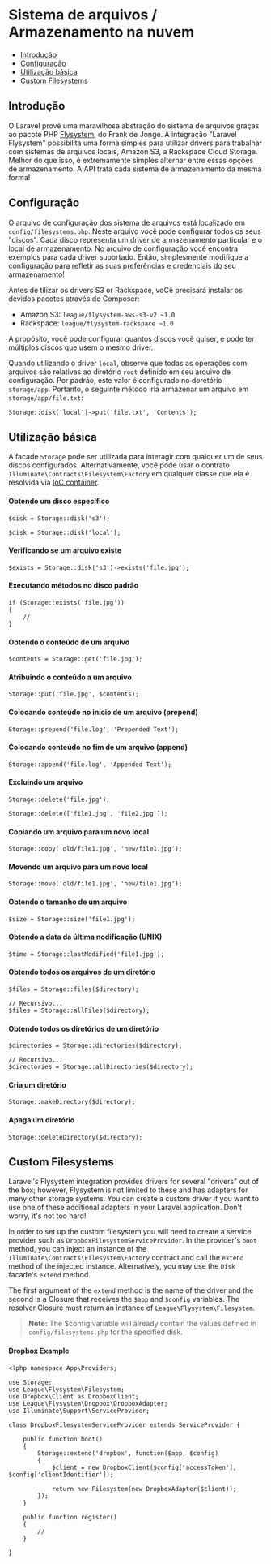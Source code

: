 # Sistema de arquivos / Armazenamento na nuvem

- [Introdução](#introduction)
- [Configuração](#configuration)
- [Utilização básica](#basic-usage)
- [Custom Filesystems](#custom-filesystems)

<a name="introduction"></a>
## Introdução

O Laravel provê uma maravilhosa abstração do sistema de arquivos graças ao pacote PHP [Flysystem](https://github.com/thephpleague/flysystem), do Frank de Jonge. A integração "Laravel Flysystem" possibilita uma forma simples para utilizar drivers para trabalhar com sistemas de arquivos locais, Amazon S3, a Rackspace Cloud Storage. Melhor do que isso, é extremamente simples alternar entre essas opções de armazenamento. A API trata cada sistema de armazenamento da mesma forma!

<a name="configuration"></a>
## Configuração

O arquivo de configuração dos sistema de arquivos está localizado em `config/filesystems.php`. Neste arquivo você pode configurar todos os seus "discos". Cada disco representa um driver de armazenamento particular e o local de armazenamento. No arquivo de configuração você encontra exemplos para cada driver suportado. Então, simplesmente modifique a configuração para refletir as suas preferências e credenciais do seu armazenamento!

Antes de tilizar os drivers S3 or Rackspace, voCê precisará instalar os devidos pacotes através do Composer:

- Amazon S3: `league/flysystem-aws-s3-v2 ~1.0`
- Rackspace: `league/flysystem-rackspace ~1.0`

A propósito, você pode configurar quantos discos você quiser, e pode ter múltiplos discos que usem o mesmo driver.

Quando utilizando o driver `local`, observe que todas as operações com arquivos são relativas ao diretório `root` definido em seu arquivo de configuração. Por padrão, este valor é configurado no doretório `storage/app`. Portanto, o seguinte método iria armazenar um arquivo em `storage/app/file.txt`:

	Storage::disk('local')->put('file.txt', 'Contents');

<a name="basic-usage"></a>
## Utilização básica

A facade `Storage` pode ser utilizada para interagir com qualquer um de seus discos configurados. Alternativamente, você pode usar o contrato `Illuminate\Contracts\Filesystem\Factory` em qualquer classe que ela é resolvida via [IoC container](/docs/5.0/container).

#### Obtendo um disco específico

	$disk = Storage::disk('s3');

	$disk = Storage::disk('local');

#### Verificando se um arquivo existe

	$exists = Storage::disk('s3')->exists('file.jpg');

#### Executando métodos no disco padrão

	if (Storage::exists('file.jpg'))
	{
		//
	}

#### Obtendo o conteúdo de um arquivo

	$contents = Storage::get('file.jpg');

#### Atribuindo o conteúdo a um arquivo

	Storage::put('file.jpg', $contents);

#### Colocando conteúdo no início de um arquivo (prepend)

	Storage::prepend('file.log', 'Prepended Text');

#### Colocando conteúdo no fim de um arquivo (append)

	Storage::append('file.log', 'Appended Text');

#### Excluindo um arquivo

	Storage::delete('file.jpg');

	Storage::delete(['file1.jpg', 'file2.jpg']);

#### Copiando um arquivo para um novo local

	Storage::copy('old/file1.jpg', 'new/file1.jpg');

#### Movendo um arquivo para um novo local

	Storage::move('old/file1.jpg', 'new/file1.jpg');

#### Obtendo o tamanho de um arquivo

	$size = Storage::size('file1.jpg');

#### Obtendo a data da última nodificação (UNIX)

	$time = Storage::lastModified('file1.jpg');

#### Obtendo todos os arquivos de um diretório

	$files = Storage::files($directory);

	// Recursivo...
	$files = Storage::allFiles($directory);

#### Obtendo todos os diretórios de um diretório

	$directories = Storage::directories($directory);

	// Recursivo...
	$directories = Storage::allDirectories($directory);

#### Cria um diretório

	Storage::makeDirectory($directory);

#### Apaga um diretório

	Storage::deleteDirectory($directory);

<a name="custom-filesystems"></a>
## Custom Filesystems

Laravel's Flysystem integration provides drivers for several "drivers" out of the box; however, Flysystem is not limited to these and has adapters for many other storage systems. You can create a custom driver if you want to use one of these additional adapters in your Laravel application. Don't worry, it's not too hard!

In order to set up the custom filesystem you will need to create a service provider such as `DropboxFilesystemServiceProvider`. In the provider's `boot` method, you can inject an instance of the `Illuminate\Contracts\Filesystem\Factory` contract and call the `extend` method of the injected instance. Alternatively, you may use the `Disk` facade's `extend` method.

The first argument of the `extend` method is the name of the driver and the second is a Closure that receives the `$app` and `$config` variables. The resolver Closure must return an instance of `League\Flysystem\Filesystem`.

> **Note:** The $config variable will already contain the values defined in `config/filesystems.php` for the specified disk.

#### Dropbox Example

	<?php namespace App\Providers;

	use Storage;
	use League\Flysystem\Filesystem;
	use Dropbox\Client as DropboxClient;
	use League\Flysystem\Dropbox\DropboxAdapter;
	use Illuminate\Support\ServiceProvider;

	class DropboxFilesystemServiceProvider extends ServiceProvider {

		public function boot()
		{
			Storage::extend('dropbox', function($app, $config)
			{
				$client = new DropboxClient($config['accessToken'], $config['clientIdentifier']);

				return new Filesystem(new DropboxAdapter($client));
			});
		}

		public function register()
		{
			//
		}

	}
